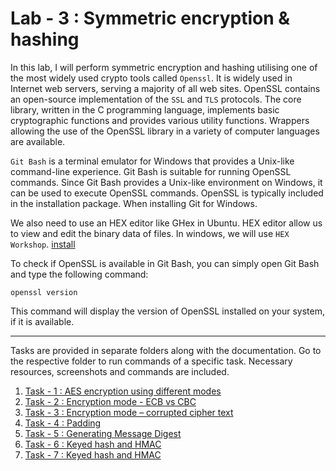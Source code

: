 # Lab - 3 : Symmetric encryption & hashing

In this lab, I will perform symmetric encryption and hashing utilising one of the most widely
used crypto tools called `Openssl`. It is widely used in Internet web servers, serving a majority
of all web sites. OpenSSL contains an open-source implementation of the `SSL` and `TLS`
protocols. The core library, written in the C programming language, implements basic
cryptographic functions and provides various utility functions. Wrappers allowing the use of
the OpenSSL library in a variety of computer languages are available.

`Git Bash` is a terminal emulator for Windows that provides a Unix-like command-line experience. Git Bash is suitable for running OpenSSL commands. Since Git Bash provides a Unix-like environment on Windows, it can be used to execute OpenSSL commands. OpenSSL is typically included in the installation package. When installing Git for Windows.

We also need to use an HEX editor like GHex in Ubuntu. HEX editor allow us to view and edit the binary data of files. In windows, we will use `HEX Workshop`. [install](https://download.cnet.com/hex-workshop)

To check if OpenSSL is available in Git Bash, you can simply open Git Bash and type the following command:

```
openssl version
```

This command will display the version of OpenSSL installed on your system, if it is available.

<hr>

Tasks are provided in separate folders along with the documentation. Go to the respective folder to run commands of a specific task. Necessary resources, screenshots and commands are included.

1. [Task - 1 : AES encryption using different modes](/Lab-3/Task-1/Readme.md)
2. [Task - 2 : Encryption mode - ECB vs CBC](/Lab-3/Task-2/Readme.md)
3. [Task - 3 : Encryption mode – corrupted cipher text](/Lab-3/Task-3/Readme.md)
4. [Task - 4 : Padding](/Lab-3/Task-4/Readme.md)
5. [Task - 5 : Generating Message Digest](/Lab-3/Task-5/Readme.md)
6. [Task - 6 : Keyed hash and HMAC](/Lab-3/Task-6/Readme.md)
7. [Task - 7 : Keyed hash and HMAC](/Lab-3/Task-7/Readme.md)
